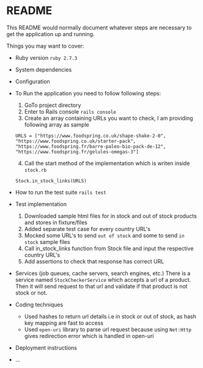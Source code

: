 # README

This README would normally document whatever steps are necessary to get the
application up and running.

Things you may want to cover:

* Ruby version
  `ruby 2.7.3`

* System dependencies

* Configuration

* To Run the application you need to follow following steps:
  1. GoTo project directory
  2. Enter to Rails console `rails console`
  3. Create an array containing URLs you want to check, I am providing following array as sample
  ```
  URLS = ["https://www.foodspring.co.uk/shape-shake-2-0", "https://www.foodspring.co.uk/starter-pack", "https://www.foodspring.fr/barre-paleo-bio-pack-de-12", "https://www.foodspring.fr/gelules-omegas-3"]
  ```
  4. Call the start method of the implementation which is writen inside `stock.rb`
  ```
  Stock.in_stock_links(URLS)
  ```

* How to run the test suite
  `rails test`

* Test implementation
  1. Downloaded sample html files for in stock and out of stock products and stores in fixture/files
  2. Added separate test case for every country URL's
  3. Mocked some URL's to send `out of stock` and some to send `in stock` sample files
  4. Call in_stock_links function from Stock file and input the respective country URL's
  5. Add assertions to check that response has correct URL

* Services (job queues, cache servers, search engines, etc.)
  There is a service named `StockCheckerService` which accepts a url of a product. Then it will send request to that url and validate if that product is not stock or not.

* Coding techniques
  - Used hashes to return url details i.e in stock or out of stock, as hash key mapping are fast to access
  - Used `open-uri` library to parse url request because using `Net:Http` gives redirection error which is handled in open-uri

* Deployment instructions

* ...
